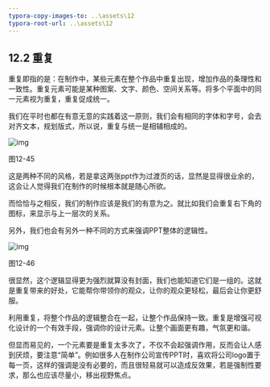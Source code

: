 ```yaml
---
typora-copy-images-to: ..\assets\12
typora-root-url: ..\assets\12
---
```


## **12.2**  **重复**

重复即指的是：在制作中，某些元素在整个作品中重复出现，增加作品的条理性和一致性。重复元素可能是某种图案、文字、颜色、空间关系等。将多个平面中的同一元素视为重复，重复促成统一。

我们在平时也都在有意无意的实践着这一原则，我们会有相同的字体和字号，会去对齐文本，规划版式，所以说，重复与统一是相辅相成的。

![img](/../../第十二章.files/image048.png)

图12-45

这是两种不同的风格，若是拿这两张ppt作为过渡页的话，显然是显得很业余的，这会让人觉得我们在制作的时候根本就是随心所欲。

而恰恰与之相反，我们的制作应该是我们的有意为之。就比如我们会重复右下角的图标，来显示与上一层次的关系。

另外，我们也会有另外一种不同的方式来强调PPT整体的逻辑性。

![img](/../../第十二章.files/image049.png)

图12-46

很显然，这个逻辑显得更为强烈就算没有封面，我们也能知道它们是一组的。这就是重复带来的好处，它能帮你带领你的观众，让你的观众更轻松，最后会让你更舒服。

利用重复，将整个作品的逻辑整合在一起，让整个作品保持一致。重复是增强可视化设计的一个有效手段，强调你的设计元素。让整个画面更有趣，气氛更和谐。

但显而易见的，一个元素要是重复太多次了，不仅不会起强调作用，反而会让人感到厌烦，要注意“简单”。例如很多人在制作公司宣传PPT时，喜欢将公司logo置于每一页，这样的强调是没有必要的，而且很轻易就可以造成反效果，若是强制性要求，那么也应该尽量小，移出视野焦点。